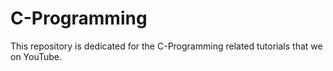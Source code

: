 # C-Programming

This repository is dedicated for the C-Programming related tutorials that we on YouTube.
